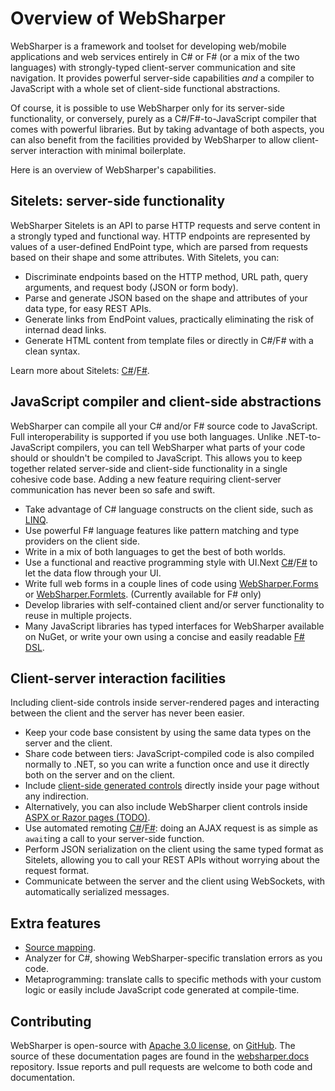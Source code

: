 # Overview of WebSharper

WebSharper is a framework and toolset for developing web/mobile applications and web services 
entirely in C# or F# (or a mix of the two languages) with strongly-typed client-server 
communication and site navigation. 
It provides powerful server-side capabilities *and* a compiler to JavaScript with
a whole set of client-side functional abstractions.

Of course, it is possible to use WebSharper only for its server-side
functionality, or conversely, purely as a C#/F#-to-JavaScript compiler that comes
with powerful libraries. But by taking advantage of both aspects, you can also
benefit from the facilities provided by WebSharper to allow client-server
interaction with minimal boilerplate.

Here is an overview of WebSharper's capabilities.

## Sitelets: server-side functionality

WebSharper Sitelets is an API to parse HTTP requests and serve content in a strongly typed and functional way.
HTTP endpoints are represented by values of a user-defined
EndPoint type, which are parsed from requests based on their shape and some
attributes. With Sitelets, you can:

* Discriminate endpoints based on the HTTP method, URL path, query arguments,
  and request body (JSON or form body).
* Parse and generate JSON based on the shape and attributes of your data type,
  for easy REST APIs.
* Generate links from EndPoint values, practically eliminating the risk of
  internad dead links.
* Generate HTML content from template files or directly in C#/F# with a clean
  syntax.

Learn more about Sitelets: [C#](Sitelets-CSharp.md)/[F#](Sitelets.md).

## JavaScript compiler and client-side abstractions

WebSharper can compile all your C# and/or F# source code to JavaScript.
Full interoperability is supported if you use both languages.
Unlike .NET-to-JavaScript compilers, you can tell WebSharper what parts of your code
should or shouldn't be compiled to JavaScript. This allows you to keep together
related server-side and client-side functionality in a single cohesive code
base. Adding a new feature requiring client-server communication has never been
so safe and swift. 

* Take advantage of C# language constructs on the client side, such as
  [LINQ](Linq-CSharp.md).
* Use powerful F# language features like pattern matching and type providers on the client side.
* Write in a mix of both languages to get the best of both worlds.
* Use a functional and reactive programming style with
  UI.Next [C#](UINext-CSharp.md)/[F#](UINext.md) to let the data flow through your UI.
* Write full web forms in a couple lines of code using
  [WebSharper.Forms](https://github.com/intellifactory/websharper.forms/blob/master/README.md) or
  [WebSharper.Formlets](WS.Html.Formlets.md). (Currently available for F# only)
* Develop libraries with self-contained client and/or server functionality to reuse in multiple projects.
* Many JavaScript libraries has typed interfaces for WebSharper available on NuGet, 
  or write your own using a concise and easily readable [F# DSL](InterfaceGenerator.md).

## Client-server interaction facilities

Including client-side controls inside server-rendered pages and interacting
between the client and the server has never been easier.

* Keep your code base consistent by using the same data types on the server and
  the client.
* Share code between tiers: JavaScript-compiled code is also compiled normally
  to .NET, so you can write a function once and use it directly both on the
  server and on the client.
* Include [client-side generated controls](WS.Html.Combinators.md) directly
  inside your page without any indirection.
* Alternatively, you can also include WebSharper client controls inside [ASPX or
  Razor pages (TODO)](AspNet.md).
* Use automated remoting [C#](Remoting-CSharp.md)/[F#](Remoting.md): doing an AJAX request is as simple
  as `await`ing a call to your server-side function.
* Perform JSON serialization on the client using the same typed format as
  Sitelets, allowing you to call your REST APIs without worrying about the
  request format.
* Communicate between the server and the client using
  WebSockets, with automatically serialized
  messages.

## Extra features

* [Source mapping](SourceMapping.md).
* Analyzer for C#, showing WebSharper-specific translation errors as you code.
* Metaprogramming: translate calls to specific methods with your custom logic or 
easily include JavaScript code generated at compile-time.

## Contributing
WebSharper is open-source with [Apache 3.0 license](https://github.com/intellifactory/websharper/blob/master/LICENSE.md), on [GitHub](https://github.com/intellifactory/websharper/).
The source of these documentation pages are found in the [websharper.docs](https://github.com/intellifactory/websharper.docs/) repository.
Issue reports and pull requests are welcome to both code and documentation.
